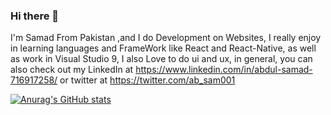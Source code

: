 ### Hi there 👋

I'm Samad From Pakistan ,and I do Development on Websites, I really enjoy in learning languages and FrameWork like React and React-Native, as well as work in Visual Studio 9, I also Love to do ui and ux, in general, you can also check out my LinkedIn at https://www.linkedin.com/in/abdul-samad-716917258/ or twitter at https://twitter.com/ab_sam001

[![Anurag's GitHub stats](https://github-readme-stats.vercel.app/api?username=samad001)](https://github.com/anuraghazra/github-readme-stats)
